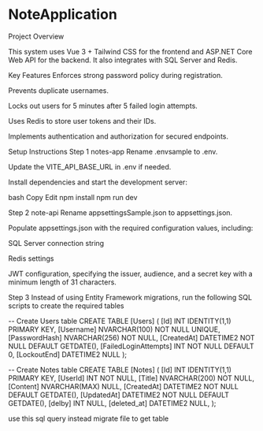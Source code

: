 # NoteApplication

Project Overview

This system uses Vue 3 + Tailwind CSS for the frontend and ASP.NET Core Web API for the backend.
It also integrates with SQL Server and Redis.

Key Features
Enforces strong password policy during registration.

Prevents duplicate usernames.

Locks out users for 5 minutes after 5 failed login attempts.

Uses Redis to store user tokens and their IDs.

Implements authentication and authorization for secured endpoints.


Setup Instructions
Step 1
notes-app
Rename .envsample to .env.

Update the VITE_API_BASE_URL in .env if needed.

Install dependencies and start the development server:

bash
Copy
Edit
npm install
npm run dev


Step 2
note-api
Rename appsettingsSample.json to appsettings.json.

Populate appsettings.json with the required configuration values, including:

SQL Server connection string

Redis settings

JWT configuration, specifying the issuer, audience, and a secret key with a minimum length of 31 characters.



Step 3
Instead of using Entity Framework migrations, run the following SQL scripts to create the required tables


-- Create Users table
CREATE TABLE [Users] (
    [Id] INT IDENTITY(1,1) PRIMARY KEY,
    [Username] NVARCHAR(100) NOT NULL UNIQUE,
    [PasswordHash] NVARCHAR(256) NOT NULL,
    [CreatedAt] DATETIME2 NOT NULL DEFAULT GETDATE(),
    [FailedLoginAttempts] INT NOT NULL DEFAULT 0,
    [LockoutEnd] DATETIME2 NULL
);

-- Create Notes table
CREATE TABLE [Notes] (
    [Id] INT IDENTITY(1,1) PRIMARY KEY,
    [UserId] INT NOT NULL,
    [Title] NVARCHAR(200) NOT NULL,
    [Content] NVARCHAR(MAX) NULL,
    [CreatedAt] DATETIME2 NOT NULL DEFAULT GETDATE(),
    [UpdatedAt] DATETIME2 NOT NULL DEFAULT GETDATE(),
    [delby] INT NULL,
    [deleted_at] DATETIME2 NULL,
);

use this sql query instead migrate file to get table 
